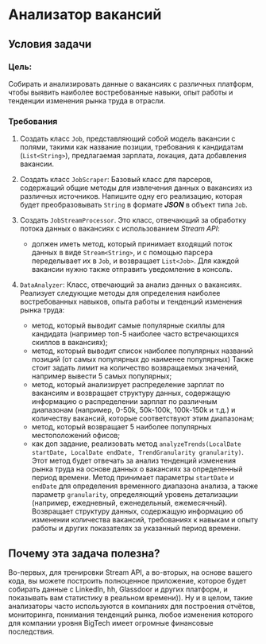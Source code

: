 # Анализатор вакансий

## Условия задачи
### Цель: 
Собирать и анализировать данные о вакансиях с различных платформ, чтобы выявить наиболее востребованные навыки, 
опыт работы и тенденции изменения рынка труда в отрасли.

### Требования
1. Создать класс `Job`, представляющий собой модель вакансии с полями, такими как название позиции, требования 
к кандидатам (`List<String>`), предлагаемая зарплата, локация, дата добавления вакансии.
2. Создать класс `JobScraper`: Базовый класс для парсеров, содержащий общие методы для извлечения данных о вакансиях 
из различных источников. Напишите одну его реализацию, которая будет преобразовывать `String` в формате **_JSON_** в объект типа `Job`.
3. Создать `JobStreamProcessor`. Это класс, отвечающий за обработку потока данных о вакансиях с использованием _Stream API_:
   * должен иметь метод, который принимает входящий поток данных в виде `Stream<String>`, и с помощью парсера переделывает 
   их в `Job`, и возвращает `List<Job>`. Для каждой вакансии нужно также отправить уведомление в консоль.

4. `DataAnalyzer`: Класс, отвечающий за анализ данных о вакансиях. Реализует следующие методы для определения наиболее 
востребованных навыков, опыта работы и тенденций изменения рынка труда:
   * метод, который выводит самые популярные скиллы для кандидата (например топ-5 наиболее часто встречающихся скиллов в вакансиях);
   * метод, который выводит список наиболее популярных названий позиций (от самых популярных до наименее популярных) 
   Также стоит задать лимит на количество возвращаемых значений, например вывести 5 самых популярных;
   * метод, который анализирует распределение зарплат по вакансиям и возвращает структуру данных, 
   содержащую информацию о распределении зарплат по различным диапазонам (например, 0-50k, 50k-100k, 100k-150k и т.д.) 
   и количеству вакансий, которые соответствуют этим диапазонам;
   * метод, который возвращает 5 наиболее популярных местоположений офисов;
   * как доп задание, реализовать метод `analyzeTrends(LocalDate startDate, LocalDate endDate, TrendGranularity granularity)`. 
   Этот метод будет отвечать за анализ тенденций изменения рынка труда на основе данных о вакансиях за определенный 
   период времени. Метод принимает параметры `startDate` и `endDate` для определения временного диапазона анализа, 
   а также параметр `granularity`, определяющий уровень детализации (например, ежедневный, еженедельный, ежемесячный). 
   Возвращает структуру данных, содержащую информацию об изменении количества вакансий, требованиях к навыкам и 
   опыту работы и других показателях за указанный период времени.

## Почему эта задача полезна?
Во-первых, для тренировки Stream API, а во-вторых, на основе вашего кода, вы можете построить полноценное приложение, которое будет собирать данные с LinkedIn, hh, Glassdoor и других платформ, и показывать вам статистику в реальном времени)). Ну и в целом, такие анализаторы часто используются в компаниях для построения отчётов, мониторинга, понимания тенденций рынка, любое изменения которого для компании уровня BigTech имеет огромные финансовые последствия.